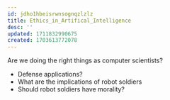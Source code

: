 ```yaml
---
id: jdho1hbeisrwnsognqzlzlz
title: Ethics_in_Artifical_Intelligence
desc: ''
updated: 1711832990675
created: 1703613772078
---
```


Are we doing the right things as computer scientists?

- Defense applications?
- What are the implications of robot soldiers
- Should robot soldiers have morality?
